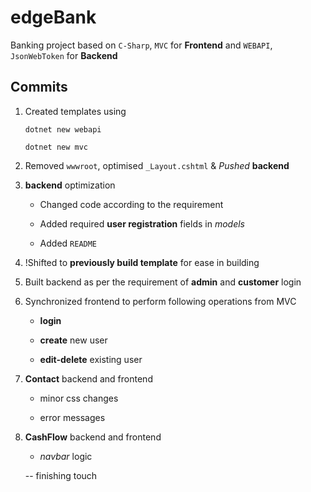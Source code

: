 # edgeBank

Banking project based on `C-Sharp`, `MVC` for **Frontend** and `WEBAPI`, `JsonWebToken` for **Backend**

## Commits

1. Created templates using 

    ```
    dotnet new webapi
    ```

    ```
    dotnet new mvc
    ```

2. Removed `wwwroot`, optimised `_Layout.cshtml` & *Pushed* **backend**

3. **backend** optimization 

    - Changed code according to the requirement

    - Added required **user registration** fields in *models*

    - Added `README`

4. !Shifted to **previously build template** for ease in building

5. Built backend as per the requirement of **admin** and  **customer** login

6. Synchronized frontend to perform following operations from MVC
    
    - **login**

    - **create** new user

    - **edit-delete** existing user

7. **Contact** backend and frontend 

    - minor css changes 

    - error messages

8. **CashFlow** backend and frontend 

    - *navbar* logic 

    -- finishing touch